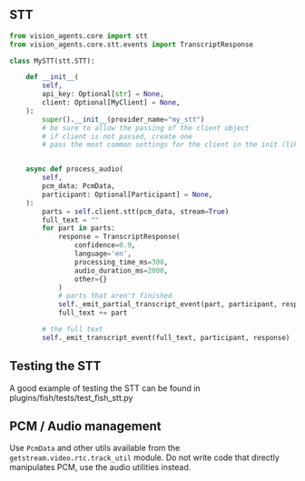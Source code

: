 ## STT

```python
from vision_agents.core import stt
from vision_agents.core.stt.events import TranscriptResponse

class MySTT(stt.STT):

    def __init__(
        self,
        api_key: Optional[str] = None,
        client: Optional[MyClient] = None,
    ):
        super().__init__(provider_name="my_stt")
        # be sure to allow the passing of the client object
        # if client is not passed, create one
        # pass the most common settings for the client in the init (like api key)


    async def process_audio(
        self,
        pcm_data: PcmData,
        participant: Optional[Participant] = None,
    ):
        parts = self.client.stt(pcm_data, stream=True)
        full_text = ""
        for part in parts:
            response = TranscriptResponse(
                confidence=0.9,
                language='en',
                processing_time_ms=300,
                audio_duration_ms=2000,
                other={}
            )
            # parts that aren't finished
            self._emit_partial_transcript_event(part, participant, response)
            full_text += part

        # the full text
        self._emit_transcript_event(full_text, participant, response)

```

## Testing the STT

A good example of testing the STT can be found in plugins/fish/tests/test_fish_stt.py

## PCM / Audio management

Use `PcmData` and other utils available from the `getstream.video.rtc.track_util` module.
Do not write code that directly manipulates PCM, use the audio utilities instead.
